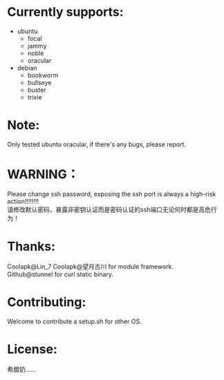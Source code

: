 # Currently supports:
- ubuntu
  - focal
  - jammy
  - noble
  - oracular
- debian
  - bookworm
  - bullseye
  - buster
  - trixie
# Note:
Only tested ubuntu oracular, if there's any bugs, please report.         
# WARNING：
Please change ssh password, exposing the ssh port is always a high-risk action!!!!!!!!         
请修改默认密码，暴露非密钥认证而是密码认证的ssh端口无论何时都是高危行为！       
# Thanks:    
Coolapk@Lin_7 Coolapk@望月古川 for module framework.      
Github@stunnel for curl static binary.      
# Contributing:
Welcome to contribute a setup.sh for other OS.           
# License:
希腊奶...... 
